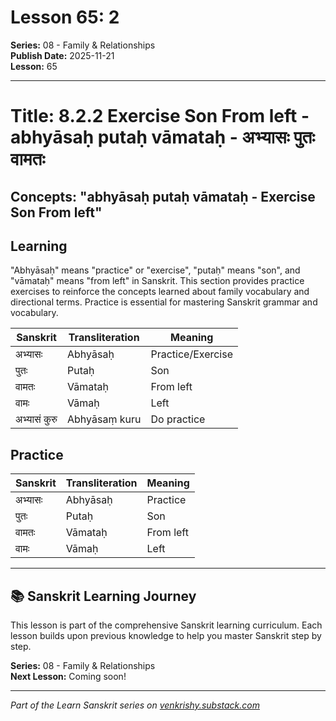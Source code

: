 # Lesson 65: 2

**Series:** 08 - Family & Relationships  
**Publish Date:** 2025-11-21  
**Lesson:** 65

---

# Title: 8.2.2 Exercise Son From left - abhyāsaḥ putaḥ vāmataḥ - अभ्यासः पुतः वामतः
## Concepts: "abhyāsaḥ putaḥ vāmataḥ - Exercise Son From left"

## Learning
"Abhyāsaḥ" means "practice" or "exercise", "putaḥ" means "son", and "vāmataḥ" means "from left" in Sanskrit. This section provides practice exercises to reinforce the concepts learned about family vocabulary and directional terms. Practice is essential for mastering Sanskrit grammar and vocabulary.

| Sanskrit           | Transliteration      | Meaning                          |
| ------------------ | -------------------- | -------------------------------- |
| अभ्यासः            | Abhyāsaḥ            | Practice/Exercise                |
| पुतः               | Putaḥ                | Son                              |
| वामतः              | Vāmataḥ              | From left                        |
| वामः               | Vāmaḥ                | Left                             |
| अभ्यासं कुरु       | Abhyāsaṃ kuru       | Do practice                      |

## Practice
| Sanskrit           | Transliteration      | Meaning                          |
| ------------------ | -------------------- | -------------------------------- |
| अभ्यासः            | Abhyāsaḥ            | Practice                         |
| पुतः               | Putaḥ                | Son                              |
| वामतः              | Vāmataḥ              | From left                        |
| वामः               | Vāmaḥ                | Left                             |

---

## 📚 Sanskrit Learning Journey

This lesson is part of the comprehensive Sanskrit learning curriculum. Each lesson builds upon previous knowledge to help you master Sanskrit step by step.

**Series:** 08 - Family & Relationships  
**Next Lesson:** Coming soon!

---
*Part of the Learn Sanskrit series on [venkrishy.substack.com](https://venkrishy.substack.com/s/learn_sanskrit)*

